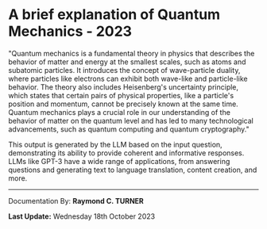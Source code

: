 # A brief explanation of Quantum Mechanics - 2023


"Quantum mechanics is a fundamental theory in physics that describes the behavior of matter and energy at the smallest scales, such as atoms and subatomic particles. It introduces the concept of wave-particle duality, where particles like electrons can exhibit both wave-like and particle-like behavior. The theory also includes Heisenberg's uncertainty principle, which states that certain pairs of physical properties, like a particle's position and momentum, cannot be precisely known at the same time. Quantum mechanics plays a crucial role in our understanding of the behavior of matter on the quantum level and has led to many technological advancements, such as quantum computing and quantum cryptography."

This output is generated by the LLM based on the input question, demonstrating its ability to provide coherent and informative responses. LLMs like GPT-3 have a wide range of applications, from answering questions and generating text to language translation, content creation, and more.


---

Documentation By: **Raymond C. TURNER**

**Last Update:** Wednesday 18th October 2023